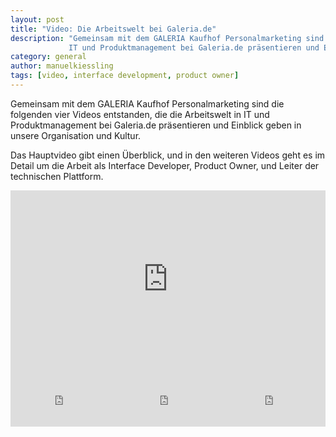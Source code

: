 ```yaml
---
layout: post
title: "Video: Die Arbeitswelt bei Galeria.de"
description: "Gemeinsam mit dem GALERIA Kaufhof Personalmarketing sind vier Videos entstanden, die die Arbeitswelt in
             IT und Produktmanagement bei Galeria.de präsentieren und Einblick geben in unsere Organisation und Kultur."
category: general
author: manuelkiessling
tags: [video, interface development, product owner]
---
```


Gemeinsam mit dem GALERIA Kaufhof Personalmarketing sind die folgenden vier Videos entstanden, die die Arbeitswelt in IT
und Produktmanagement bei Galeria.de präsentieren und Einblick geben in unsere Organisation und Kultur.

Das Hauptvideo gibt einen Überblick, und in den weiteren Videos geht es im Detail um die Arbeit als Interface Developer,
Product Owner, und Leiter der technischen Plattform.

<style>.embed-container { position: relative; padding-bottom: 56.25%; height: 0; overflow: hidden; max-width: 100%; } .embed-container iframe, .embed-container object, .embed-container embed { position: absolute; top: 0; left: 0; width: 100%; height: 100%; }</style><div class='embed-container'><iframe src='https://www.youtube.com/embed/3ZpU_fjTqQc' frameborder='0' allowfullscreen></iframe></div>

<div class="left" style="width: 33.3333333%; float: left;">
<style>.embed-container { position: relative; padding-bottom: 56.25%; height: 0; overflow: hidden; max-width: 100%; } .embed-container iframe, .embed-container object, .embed-container embed { position: absolute; top: 0; left: 0; width: 100%; height: 100%; }</style><div class='embed-container'><iframe src='https://www.youtube.com/embed/f3hGtayDOUU' frameborder='0' allowfullscreen></iframe></div>
</div>

<div class="middle" style="width: 33.3333333%; float: left;">
<style>.embed-container { position: relative; padding-bottom: 56.25%; height: 0; overflow: hidden; max-width: 100%; } .embed-container iframe, .embed-container object, .embed-container embed { position: absolute; top: 0; left: 0; width: 100%; height: 100%; }</style><div class='embed-container'><iframe src='https://www.youtube.com/embed/98DPSrAVaxA' frameborder='0' allowfullscreen></iframe></div>
</div>

<div class="right" style="width: 33.3333333%; float: left;">
<style>.embed-container { position: relative; padding-bottom: 56.25%; height: 0; overflow: hidden; max-width: 100%; } .embed-container iframe, .embed-container object, .embed-container embed { position: absolute; top: 0; left: 0; width: 100%; height: 100%; }</style><div class='embed-container'><iframe src='https://www.youtube.com/embed/DE9uafs6IHk' frameborder='0' allowfullscreen></iframe></div>
</div>

<div>&nbsp;</div>